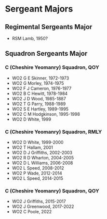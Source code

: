 # Sergeant Majors

## Regimental Sergeants Major

* RSM Lamb, 1950?

## Squadron Sergeants Major

### C (Cheshire Yeomanry) Squadron, QOY

* WO2 G E Skinner, 1972-1973
* WO2 G Morley, 1974-1975
* WO2 F J Cameron, 1976-1977
* WO2 B C Hewitt, 1978-1984
* WO2 J D Wood, 1985-1887
* WO2 T G Parry, 1988-1989
* WO2 S E Hartley, 1989-1995
* WO2 C M Hodgkinson, 1995-1998
* WO2 D White, 1999

### C (Cheshire Yeomanry) Squadron, RMLY

* WO2 D White, 1999-2000
* WO2 T Hallam, 2001
* WO2 D J Griffiths, 2002-2003
* WO2 R D Wharton, 2004-2005
* WO2 D L Williams, 2006-2008
* WO2 L Speed, 2008-2012
* WO2 P Wade, 2012-2014
* WO2 L Speed, 2014-2015

### C (Cheshire Yeomanry) Squadron, QOY

* WO2 J Griffiths, 2015-2017
* WO2 J Greenwood, 2017-2022
* WO2 C Poole, 2022
